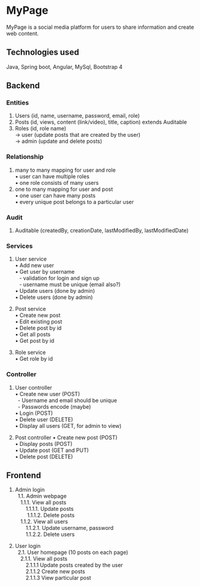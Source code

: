 # MyPage
MyPage is a social media platform for users to share information and create web content.  

## Technologies used
Java, Spring boot, Angular, MySql, Bootstrap 4

## Backend
### Entities
1.	Users (id, name, username, password, email, role)
2.	Posts (id, views, content (link/video), title, caption) extends Auditable
3.	Roles (id, role name) <br>
-> user (update posts that are created by the user) <br>
-> admin (update and delete posts)

### Relationship
1.	many to many mapping for user and role <br>
•	user can have multiple roles <br>
•	one role consists of many users
2.	one to many mapping for user and post <br>
•	one user can have many posts <br>
•	every unique post belongs to a particular user

### Audit 
1.	Auditable (createdBy, creationDate, lastModifiedBy, lastModifiedDate)

### Services 

1.	User service <br>
  •	Add new user <br>
  •	Get user by username <br>
    &ensp; -	validation for login and sign up <br>
    &ensp; -	username must be unique (email also?) <br>
  •	Update users (done by admin) <br>
  •	Delete users (done by admin)
  
2.	Post service <br>
  •	Create new post <br>
  •	Edit existing post <br>
  •	Delete post by id <br>
  •	Get all posts <br>
  •	Get post by id 
  
3.	Role service <br>
  •	Get role by id

### Controller
1.	User controller <br>
  •	Create new user (POST) <br>
  &ensp;-	Username and email should be unique <br>
  &ensp;-	Passwords encode (maybe) <br>
  •	Login (POST) <br>
  •	Delete user (DELETE) <br>
  •	Display all users (GET, for admin to view)

2.	Post controller 
  •	Create new post (POST) <br>
  •	Display posts (POST) <br>
  •	Update post (GET and PUT) <br>
  •	Delete post (DELETE) <br>

## Frontend
1. Admin login <br>
&ensp;1.1. Admin webpage <br>
&emsp;1.1.1. View all posts <br>
&emsp;&emsp;1.1.1.1. Update posts <br>
&emsp;&emsp; 1.1.1.2. Delete posts <br>
&emsp;1.1.2. View all users <br>
&emsp;&emsp;1.1.2.1. Update username, password <br>
&emsp;&emsp;1.1.2.2. Delete users <br>
      
2. User login <br>
&ensp;2.1. User homepage (10 posts on each page) <br>
&emsp;2.1.1. View all posts <br>
&emsp;&emsp;2.1.1.1 Update posts created by the user <br>
&emsp;&emsp;2.1.1.2 Create new posts <br>
&emsp;&emsp;2.1.1.3 View particular post <br>
